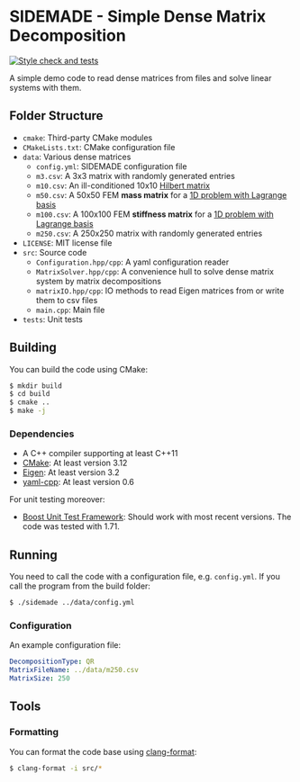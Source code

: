 # SIDEMADE - Simple Dense Matrix Decomposition

[![Style check and tests](https://github.com/juliusgh/testing-boost-exercise/actions/workflows/tests.yml/badge.svg)](https://github.com/juliusgh/testing-boost-exercise/actions/workflows/tests.yml)

A simple demo code to read dense matrices from files and solve linear systems with them.

## Folder Structure

- `cmake`: Third-party CMake modules
- `CMakeLists.txt`: CMake configuration file
- `data`: Various dense matrices
  - `config.yml`: SIDEMADE configuration file
  - `m3.csv`: A 3x3 matrix with randomly generated entries
  - `m10.csv`: An ill-conditioned 10x10 [Hilbert matrix](https://math.nist.gov/MatrixMarket/deli/Hilbert/)
  - `m50.csv`: A 50x50 FEM **mass matrix** for a [1D problem with Lagrange basis](https://people.sc.fsu.edu/~jburkardt/m_src/fem1d_lagrange/fem1d_lagrange.html)
  - `m100.csv`: A 100x100 FEM **stiffness matrix** for a [1D problem with Lagrange basis](https://people.sc.fsu.edu/~jburkardt/m_src/fem1d_lagrange/fem1d_lagrange.html)
  - `m250.csv`: A 250x250 matrix with randomly generated entries
- `LICENSE`: MIT license file
- `src`: Source code
  - `Configuration.hpp/cpp`: A yaml configuration reader
  - `MatrixSolver.hpp/cpp`: A convenience hull to solve dense matrix system by matrix decompositions
  - `matrixIO.hpp/cpp`: IO methods to read Eigen matrices from or write them to csv files
  - `main.cpp`: Main file
- `tests`: Unit tests
  
## Building

You can build the code using CMake:

```bash
$ mkdir build
$ cd build
$ cmake ..
$ make -j
```

### Dependencies

- A C++ compiler supporting at least C++11
- [CMake](https://cmake.org/): At least version 3.12
- [Eigen](https://eigen.tuxfamily.org/index.php): At least version 3.2
- [yaml-cpp](https://github.com/jbeder/yaml-cpp): At least version 0.6

For unit testing moreover:

- [Boost Unit Test Framework](https://www.boost.org/doc/libs/1_78_0/libs/test/doc/html/index.html): Should work with most recent versions. The code was tested with 1.71.

## Running

You need to call the code with a configuration file, e.g. `config.yml`.
If you call the program from the build folder:

```bash
$ ./sidemade ../data/config.yml
```

### Configuration

An example configuration file:

```yml
DecompositionType: QR
MatrixFileName: ../data/m250.csv
MatrixSize: 250
```

## Tools

### Formatting

You can format the code base using [clang-format](https://clang.llvm.org/docs/ClangFormat.html):

```bash
$ clang-format -i src/*
```

